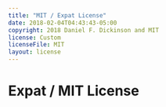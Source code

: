 ```yaml
---
title: "MIT / Expat License"
date: 2018-02-04T04:43:43-05:00
copyright: 2018 Daniel F. Dickinson and MIT
license: Custom
licenseFile: MIT
layout: license
---
```


# Expat / MIT License
